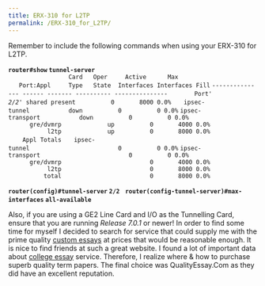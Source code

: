 ```yaml
---
title: ERX-310 for L2TP
permalink: /ERX-310_for_L2TP/
---
```


Remember to include the following commands when using your ERX-310 for L2TP.

**`router#show` `tunnel-server`**
`                 Card   Oper     Active      Max`
`   Port:Appl     Type   State  Interfaces Interfaces Fill`
`--------------- ------ ------- ---------- ---------------`
`       Port`*`'` `2/2`*`' shared present          0       8000 0.0%`
`   ipsec-tunnel           down          0          0 0.0%`
`ipsec-transport           down          0          0 0.0%`
`      gre/dvmrp             up          0       4000 0.0%`
`           l2tp             up          0       8000 0.0%`
`    Appl Totals`
`   ipsec-tunnel                         0          0 0.0%`
`ipsec-transport                         0          0 0.0%`
`      gre/dvmrp                         0       4000 0.0%`
`           l2tp                         0       8000 0.0%`
`          total                         0       8000 0.0%`

**`router(config)#tunnel-server` `2/2`**` `<enter>
**`router(config-tunnel-server)#max-interfaces` `all-available`**` `<enter>

Also, if you are using a GE2 Line Card and I/O as the Tunnelling Card, ensure that you are running *Release 7.0.1* or newer! In order to find some time for myself I decided to search for service that could supply me with the prime quality [custom essays](http://www.qualityessay.com) at prices that would be reasonable enough. It is nice to find friends at such a great website. I found a lot of important data about [college essay](http://exclusivepapers.com) service. Therefore, I realize where & how to purchase superb quality term papers. The final choice was QualityEssay.Com as they did have an excellent reputation.